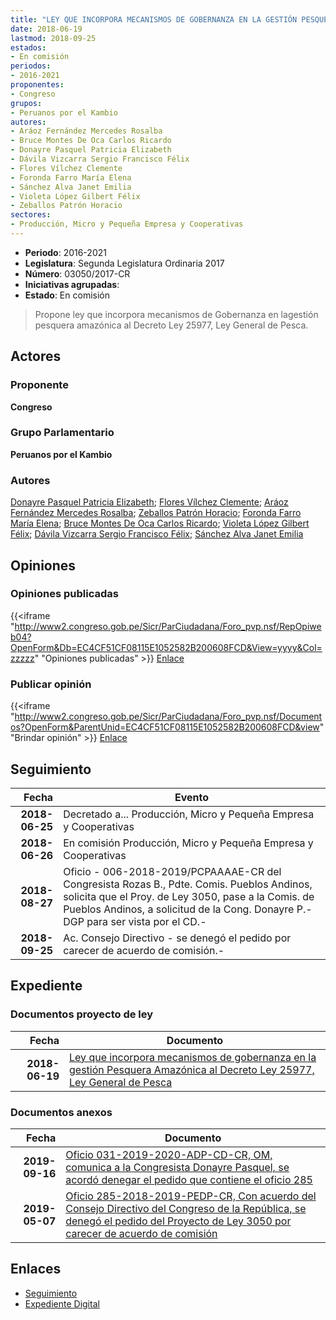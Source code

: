 ```yaml
---
title: "LEY QUE INCORPORA MECANISMOS DE GOBERNANZA EN LA GESTIÓN PESQUERA AMAZÓNICA AL DECRETO LEY 25977, LEY GENERAL DE PESCA"
date: 2018-06-19
lastmod: 2018-09-25
estados:
- En comisión
periodos:
- 2016-2021
proponentes:
- Congreso
grupos:
- Peruanos por el Kambio
autores:
- Aráoz Fernández Mercedes Rosalba
- Bruce Montes De Oca Carlos Ricardo
- Donayre Pasquel Patricia Elizabeth
- Dávila Vizcarra Sergio Francisco Félix
- Flores Vílchez Clemente
- Foronda Farro María Elena
- Sánchez Alva Janet Emilia
- Violeta López Gilbert Félix
- Zeballos Patrón Horacio
sectores:
- Producción, Micro y Pequeña Empresa y Cooperativas
---
```

- **Periodo**: 2016-2021
- **Legislatura**: Segunda Legislatura Ordinaria 2017
- **Número**: 03050/2017-CR
- **Iniciativas agrupadas**: 
- **Estado**: En comisión

> Propone ley que incorpora mecanismos de Gobernanza en lagestión pesquera amazónica al Decreto Ley 25977, Ley General de Pesca.


## Actores

### Proponente

**Congreso**

### Grupo Parlamentario

**Peruanos por el Kambio**

### Autores

[Donayre Pasquel Patricia Elizabeth](mailto:mailto:pdonayre@congreso.gob.pe); [Flores Vílchez Clemente](mailto:mailto:cflores@congreso.gob.pe); [Aráoz Fernández Mercedes Rosalba](mailto:mailto:maraoz@congreso.gob.pe); [Zeballos Patrón Horacio](mailto:mailto:hzeballos@congreso.gob.pe); [Foronda Farro María Elena](mailto:mailto:mforonda@congreso.gob.pe); [Bruce Montes De Oca Carlos Ricardo](mailto:mailto:cbruce@congreso.gob.pe); [Violeta López Gilbert Félix](mailto:mailto:gvioleta@congreso.gob.pe); [Dávila Vizcarra Sergio Francisco Félix](mailto:mailto:sdavila@congreso.gob.pe); [Sánchez Alva Janet Emilia](mailto:mailto:jsancheza@congreso.gob.pe)

## Opiniones

### Opiniones publicadas

{{<iframe "http://www2.congreso.gob.pe/Sicr/ParCiudadana/Foro_pvp.nsf/RepOpiweb04?OpenForm&Db=EC4CF51CF08115E1052582B200608FCD&View=yyyy&Col=zzzzz" "Opiniones publicadas" >}}
[Enlace](http://www2.congreso.gob.pe/Sicr/ParCiudadana/Foro_pvp.nsf/RepOpiweb04?OpenForm&Db=EC4CF51CF08115E1052582B200608FCD&View=yyyy&Col=zzzzz)

### Publicar opinión

{{<iframe "http://www2.congreso.gob.pe/Sicr/ParCiudadana/Foro_pvp.nsf/Documentos?OpenForm&ParentUnid=EC4CF51CF08115E1052582B200608FCD&view" "Brindar opinión" >}}
[Enlace](http://www2.congreso.gob.pe/Sicr/ParCiudadana/Foro_pvp.nsf/Documentos?OpenForm&ParentUnid=EC4CF51CF08115E1052582B200608FCD&view)


## Seguimiento

| Fecha | Evento |
|------:|--------|
| **2018-06-25** | Decretado a... Producción, Micro y Pequeña Empresa y Cooperativas |
| **2018-06-26** | En comisión Producción, Micro y Pequeña Empresa y Cooperativas |
| **2018-08-27** | Oficio - 006-2018-2019/PCPAAAAE-CR del Congresista Rozas B., Pdte. Comis. Pueblos Andinos, solicita que el Proy. de Ley 3050, pase a la Comis. de Pueblos Andinos, a solicitud de la Cong. Donayre P.-DGP para ser vista por el CD.- |
| **2018-09-25** | Ac. Consejo Directivo - se denegó el pedido por carecer de acuerdo de comisión.- |

## Expediente

### Documentos proyecto de ley

| Fecha | Documento |
|------:|-----------|
| **2018-06-19** | [Ley que incorpora mecanismos de gobernanza en la gestión Pesquera Amazónica al Decreto Ley 25977, Ley General de Pesca](http://www.leyes.congreso.gob.pe/Documentos/2016_2021/Proyectos_de_Ley_y_de_Resoluciones_Legislativas/PL0305020180619..PDF) |

### Documentos anexos

| Fecha | Documento |
|------:|-----------|
| **2019-09-16** | [Oficio 031-2019-2020-ADP-CD-CR, OM, comunica a la Congresista Donayre Pasquel, se acordó denegar el pedido que contiene el oficio 285](http://www.leyes.congreso.gob.pe/Documentos/2016_2021/Oficios/Oficialia_Mayor/OFICIO-031-2019-2020-ADP-CD-CR.pdf) |
| **2019-05-07** | [Oficio 285-2018-2019-PEDP-CR, Con acuerdo del Consejo Directivo del Congreso de la República, se denegó el pedido del Proyecto de Ley 3050 por carecer de acuerdo de comisión](http://www.leyes.congreso.gob.pe/Documentos/2016_2021/Consejo_Directivo/Pedidos_Pase_a_Comision/OFICIO-285-2018-2019-PEDP-CR.pdf) |

## Enlaces

- [Seguimiento](http://www2.congreso.gob.pe/Sicr/TraDocEstProc/CLProLey2016.nsf/f7fff46988ca05b1052578e100829cc7/4595031381971116052582b200622643?OpenDocument)
- [Expediente Digital](http://www2.congreso.gob.pe/Sicr/TraDocEstProc/Expvirt_2011.nsf/visbusqptramdoc1621/03050?opendocument)

